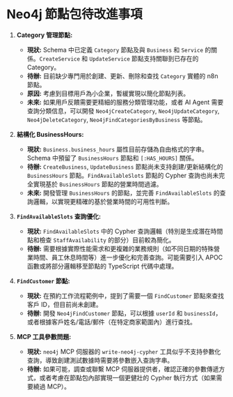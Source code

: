 # Neo4j 節點包待改進事項

1.  **Category 管理節點:**
    *   **現狀:** Schema 中已定義 `Category` 節點及與 `Business` 和 `Service` 的關係。`CreateService` 和 `UpdateService` 節點支持關聯到已存在的 Category。
    *   **待辦:** 目前缺少專門用於創建、更新、刪除和查找 `Category` 實體的 n8n 節點。
    *   **原因:** 考慮到目標用戶為小企業，暫緩實現以簡化節點列表。
    *   **未來:** 如果用戶反饋需要更精細的服務分類管理功能，或者 AI Agent 需要查詢分類信息，可以開發 `Neo4jCreateCategory`, `Neo4jUpdateCategory`, `Neo4jDeleteCategory`, `Neo4jFindCategoriesByBusiness` 等節點。

2.  **結構化 BusinessHours:**
    *   **現狀:** `Business.business_hours` 屬性目前存儲為自由格式的字串。Schema 中預留了 `BusinessHours` 節點和 `[:HAS_HOURS]` 關係。
    *   **待辦:** `CreateBusiness`, `UpdateBusiness` 節點尚未支持創建/更新結構化的 `BusinessHours` 節點。`FindAvailableSlots` 節點的 Cypher 查詢也尚未完全實現基於 `BusinessHours` 節點的營業時間過濾。
    *   **未來:** 開發管理 `BusinessHours` 的節點，並完善 `FindAvailableSlots` 的查詢邏輯，以實現更精確的基於營業時間的可用性判斷。

3.  **`FindAvailableSlots` 查詢優化:**
    *   **現狀:** `FindAvailableSlots` 中的 Cypher 查詢邏輯（特別是生成潛在時間點和檢查 `StaffAvailability` 的部分）目前較為簡化。
    *   **待辦:** 需要根據實際性能需求和更複雜的業務規則（如不同日期的特殊營業時間、員工休息時間等）進一步優化和完善查詢。可能需要引入 APOC 函數或將部分邏輯移至節點的 TypeScript 代碼中處理。

4.  **`FindCustomer` 節點:**
    *   **現狀:** 在預約工作流程範例中，提到了需要一個 `FindCustomer` 節點來查找客戶 ID，但目前尚未創建。
    *   **待辦:** 開發 `Neo4jFindCustomer` 節點，可以根據 `userId` 和 `businessId`，或者根據客戶姓名/電話/郵件（在特定商家範圍內）進行查找。

5.  **MCP 工具參數問題:**
    *   **現狀:** `neo4j` MCP 伺服器的 `write-neo4j-cypher` 工具似乎不支持參數化查詢，導致創建測試數據時需要將參數嵌入查詢字串。
    *   **待辦:** 如果可能，調查或聯繫 MCP 伺服器提供者，確認正確的參數傳遞方式，或者考慮在節點包內部實現一個更健壯的 Cypher 執行方式（如果需要繞過 MCP）。
